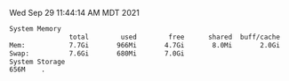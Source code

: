 Wed Sep 29 11:44:14 AM MDT 2021
```bash
System Memory
               total        used        free      shared  buff/cache   available
Mem:           7.7Gi       966Mi       4.7Gi       8.0Mi       2.0Gi       6.4Gi
Swap:          7.6Gi       680Mi       7.0Gi
System Storage
656M	.
```
